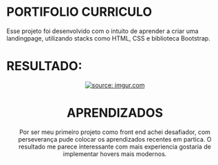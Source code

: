# PORTIFOLIO CURRICULO
Esse projeto foi desenvolvido com o intuito de aprender a criar uma landingpage, utilizando stacks como HTML, CSS e biblioteca Bootstrap.
# RESULTADO:
<div align="center">
 <a href="https://imgur.com/PdXh0aw"><img src="https://i.imgur.com/PdXh0aw.jpg" title="source: imgur.com" /></a>
 

# APRENDIZADOS
Por ser meu primeiro projeto como front end achei desafiador, com perseverança pude colocar os aprendizados recentes em partica. O resultado me parece interessante com mais experiencia gostaria de implementar hovers mais modernos. 
#

